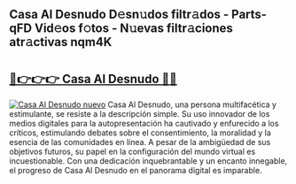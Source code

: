 ## Casa Al Desnudo D𝚎sn𝚞dos filtr𝚊dos - Parts-qFD Vid𝚎os f𝚘tos - N𝚞evas filtr𝚊ciones atr𝚊ctivas nqm4K

# <h2><a href="http://mb9ux41.tromn.icu/?c=Casa+Al+Desnudo">🔗👉👉👉 Casa Al Desnudo 🔗🔗</a></h2>

[![Casa Al Desnudo nuevo](https://i.imgur.com/pEAQMta.gif)](http://mb9ux41.tromn.icu/?c=Casa+Al+Desnudo)
Casa Al Desnudo, una persona multifacética y estimulante, se resiste a la descripción simple. Su uso innovador de los medios digitales para la autopresentación ha cautivado y enfurecido a los críticos, estimulando debates sobre el consentimiento, la moralidad y la esencia de las comunidades en línea. A pesar de la ambigüedad de sus objetivos futuros, su papel en la configuración del mundo virtual es incuestionable. Con una dedicación inquebrantable y un encanto innegable, el progreso de Casa Al Desnudo en el panorama digital es imparable.
